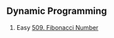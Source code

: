## Dynamic Programming

1. Easy [509. Fibonacci Number](https://leetcode.com/problems/fibonacci-number/)
